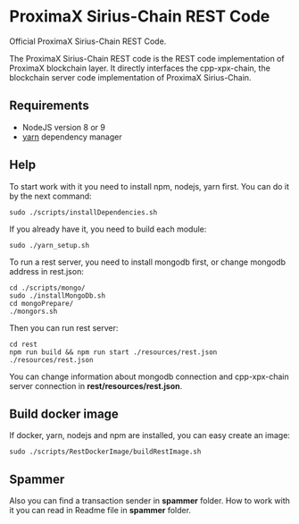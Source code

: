 # ProximaX Sirius-Chain REST Code #

Official ProximaX Sirius-Chain REST Code.

The ProximaX Sirius-Chain REST code is the REST code implementation of ProximaX blockchain layer. It directly interfaces the cpp-xpx-chain, the blockchain server code implementation of ProximaX Sirius-Chain.

## Requirements

- NodeJS version 8 or 9
- [yarn][yarn] dependency manager

[yarn]: https://yarnpkg.com/lang/en/

## Help

To start work with it you need to install npm, nodejs, yarn first.
You can do it by the next command:
```
sudo ./scripts/installDependencies.sh
```

If you already have it, you need to build each module:
```
sudo ./yarn_setup.sh
```

To run a rest server, you need to install mongodb first, or change mongodb address in rest.json:
```
cd ./scripts/mongo/
sudo ./installMongoDb.sh
cd mongoPrepare/
./mongors.sh
```
Then you can run rest server:
```
cd rest
npm run build && npm run start ./resources/rest.json ./resources/rest.json
```

You can change information about mongodb connection and cpp-xpx-chain server connection in **rest/resources/rest.json**.

## Build docker image

If docker, yarn, nodejs and npm are installed, you can easy create an image:

```
sudo ./scripts/RestDockerImage/buildRestImage.sh
```

## Spammer

Also you can find a transaction sender in **spammer** folder. How to work with it you can read in Readme file in **spammer** folder.
